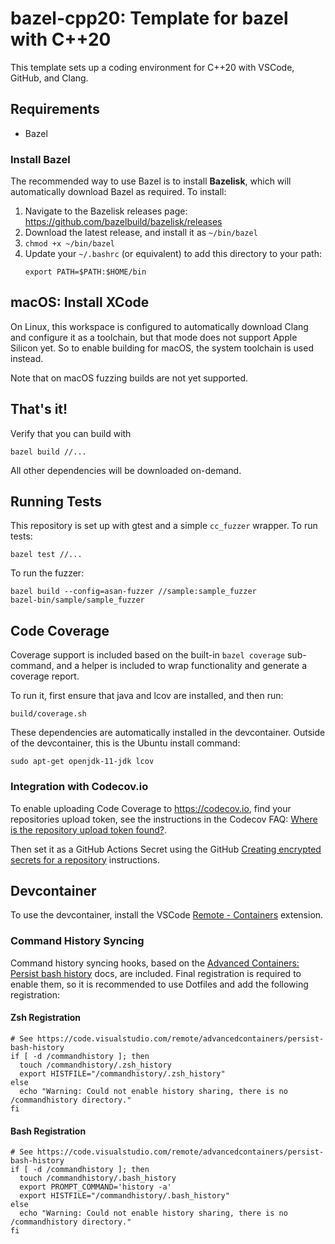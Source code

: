 # bazel-cpp20: Template for bazel with C++20

This template sets up a coding environment for C++20 with VSCode, GitHub, and Clang.

## Requirements

* Bazel

### Install Bazel

The recommended way to use Bazel is to install **Bazelisk**, which will automatically download Bazel as required. To install:

1. Navigate to the Bazelisk releases page: https://github.com/bazelbuild/bazelisk/releases
2. Download the latest release, and install it as `~/bin/bazel`
3. `chmod +x ~/bin/bazel`
4. Update your `~/.bashrc` (or equivalent) to add this directory to your path:
    ```
    export PATH=$PATH:$HOME/bin
    ```

## macOS: Install XCode

On Linux, this workspace is configured to automatically download Clang and configure it as a toolchain, but that mode does not support Apple Silicon yet.  So to enable building for macOS, the system toolchain is used instead.

Note that on macOS fuzzing builds are not yet supported.

## That's it!

Verify that you can build with

```
bazel build //...
```

All other dependencies will be downloaded on-demand.

## Running Tests

This repository is set up with gtest and a simple `cc_fuzzer` wrapper. To run tests:

```
bazel test //...
```

To run the fuzzer:

```
bazel build --config=asan-fuzzer //sample:sample_fuzzer
bazel-bin/sample/sample_fuzzer
```

## Code Coverage

Coverage support is included based on the built-in `bazel coverage` sub-command, and a helper is included to wrap functionality and generate a coverage report.

To run it, first ensure that java and lcov are installed, and then run:

```
build/coverage.sh
```

These dependencies are automatically installed in the devcontainer.  Outside of the devcontainer, this is the Ubuntu install command:
```
sudo apt-get openjdk-11-jdk lcov
```

### Integration with Codecov.io

To enable uploading Code Coverage to https://codecov.io, find your repositories upload token, see the instructions in the Codecov FAQ: [Where is the repository upload token found?](https://docs.codecov.com/docs/frequently-asked-questions#where-is-the-repository-upload-token-found).

Then set it as a GitHub Actions Secret using the GitHub [Creating encrypted secrets for a repository](https://docs.github.com/en/actions/security-guides/encrypted-secrets#creating-encrypted-secrets-for-a-repository) instructions.

## Devcontainer

To use the devcontainer, install the VSCode [Remote - Containers](https://marketplace.visualstudio.com/items?itemName=ms-vscode-remote.remote-containers) extension.

### Command History Syncing

Command history syncing hooks, based on the [Advanced Containers: Persist bash history](https://code.visualstudio.com/remote/advancedcontainers/persist-bash-history) docs, are included.  Final registration is required to enable them, so it is recommended to use Dotfiles and add the following registration:

#### Zsh Registration
```
# See https://code.visualstudio.com/remote/advancedcontainers/persist-bash-history
if [ -d /commandhistory ]; then
  touch /commandhistory/.zsh_history
  export HISTFILE="/commandhistory/.zsh_history"
else
  echo "Warning: Could not enable history sharing, there is no /commandhistory directory."
fi
```

#### Bash Registration
```
# See https://code.visualstudio.com/remote/advancedcontainers/persist-bash-history
if [ -d /commandhistory ]; then
  touch /commandhistory/.bash_history
  export PROMPT_COMMAND='history -a'
  export HISTFILE="/commandhistory/.bash_history"
else
  echo "Warning: Could not enable history sharing, there is no /commandhistory directory."
fi
```

